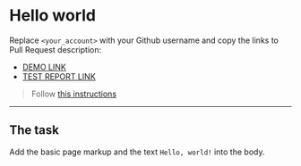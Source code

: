 # Hello world

Replace `<your_account>` with your Github username and copy the links to Pull Request description:

- [DEMO LINK](https://Oleksii-Siviolov.github.io/layout_hello-world/)
- [TEST REPORT LINK](https://Oleksii-Siviolov.github.io/layout_hello-world/report/html_report/)

> Follow [this instructions](https://mate-academy.github.io/layout_task-guideline/#how-to-solve-the-layout-tasks-on-github)

---

## The task

Add the basic page markup and the text `Hello, world!` into the body.
